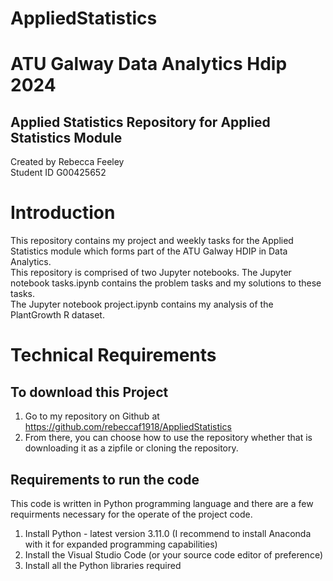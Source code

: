 # AppliedStatistics

# ATU Galway Data Analytics Hdip 2024  
## Applied Statistics Repository for Applied Statistics Module 
Created by Rebecca Feeley   
Student ID G00425652  

# Introduction
This repository contains my project and weekly tasks for the Applied Statistics module which forms part of the ATU Galway HDIP in Data Analytics.     
This repository is comprised of two Jupyter notebooks. The Jupyter notebook tasks.ipynb contains the problem tasks and my solutions to these tasks.   
The Jupyter notebook project.ipynb contains my analysis of the PlantGrowth R dataset.  


# Technical Requirements
## To download this Project
1. Go to my repository on Github at https://github.com/rebeccaf1918/AppliedStatistics
2. From there, you can choose how to use the repository whether that is downloading it as a zipfile or cloning the repository.  

## Requirements to run the code
This code is written in Python programming language and there are a few requirments necessary for the operate of the project code.
1. Install Python - latest version 3.11.0 (I recommend to install Anaconda with it for expanded programming   capabilities)
2. Install the Visual Studio Code (or your source code editor of preference)  
3. Install all the Python libraries required  
